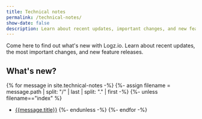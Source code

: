 ```yaml
---
title: Technical notes
permalink: /technical-notes/
show-date: false
description: Learn about recent updates, important changes, and new feature releases for Logz.io.
---
```


Come here to find out what's new with Logz.io.
Learn about recent updates, the most important changes, and new feature releases.

## What's new?

{% for message in site.technical-notes -%}
{%- assign filename = message.path | split: "/" | last | split: "." | first -%}
{%- unless filename=="index" %}
  * [{{message.title}}]({{message.url}})
{%- endunless -%}
{%- endfor -%}

